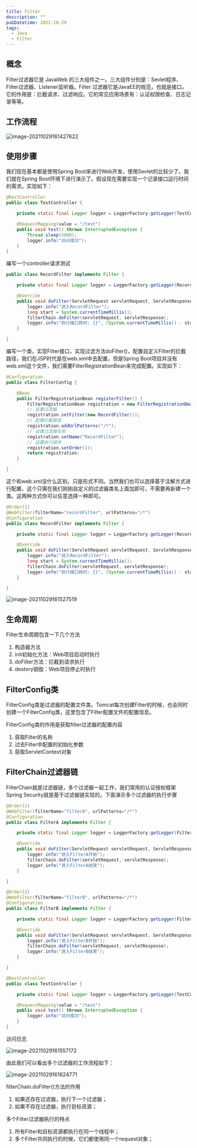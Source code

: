 ```yaml
---
title: Filter
description: ""
pubDatetime: 2021-10-29
tags:
  - Java
  - Filter
---
```


## 概念


Filter过滤器它是 JavaWeb 的三大组件之一。三大组件分别是：Sevlet程序、Filter过滤器、Listener监听器。Filter 过滤器它是JavaEE的规范，也就是接口。它的作用是：拦截请求、过滤响应。它的常见应用场景有：认证权限检查、日志记录等等。
## 工作流程

![image-20211029161427622](https://cxhello.oss-cn-beijing.aliyuncs.com/image/image-20211029161427622.png)


## 使用步骤


我们现在基本都是使用Spring Boot来进行Web开发，使用Sevlet的比较少了。我们就在Spring Boot环境下进行演示了。假设现在需要实现一个记录接口运行时间的需求。实现如下：
​

```java
@RestController
public class TestController {

    private static final Logger logger = LoggerFactory.getLogger(TestController.class);

    @RequestMapping(value = "/test")
    public void test() throws InterruptedException {
        Thread.sleep(5000);
        logger.info("访问成功");
    }
}
```
编写一个controller请求测试
```java
public class RecordFilter implements Filter {

    private static final Logger logger = LoggerFactory.getLogger(RecordFilter.class);

    @Override
    public void doFilter(ServletRequest servletRequest, ServletResponse servletResponse, FilterChain filterChain) throws IOException, ServletException {
        logger.info("进入RecordFilter");
        long start = System.currentTimeMillis();
        filterChain.doFilter(servletRequest, servletResponse);
        logger.info("执行接口耗时: {}", (System.currentTimeMillis() - start));
    }

}
```
编写一个类，实现Filter接口，实现过滤方法doFilter()，配置自定义Filter的拦截路径，我们在JSP时代是在web.xml中去配置，但是Spring Boot项目并没有web.xml这个文件，我们需要FilterRegistrationBean来完成配置。实现如下：


```java
@Configuration
public class FilterConfig {

    @Bean
    public FilterRegistrationBean registerFilter() {
        FilterRegistrationBean registration = new FilterRegistrationBean();
        // 设置过滤器
        registration.setFilter(new RecordFilter());
        // 配置拦截路径
        registration.addUrlPatterns("/*");
        // 设置过滤器名称
        registration.setName("RecordFilter");
        // 设置执行顺序
        registration.setOrder(1);
        return registration;
    }

}
```
这个和web.xml没什么区别，只是形式不同。当然我们也可以选择基于注解方式进行配置，这个只需在我们刚刚自定义的过滤器类名上面加即可，不需要再新建一个类。这两种方式你可以任意选择一种即可。
​

```java
@Order(1)
@WebFilter(filterName="recordFilter", urlPatterns="/*")
@Configuration
public class RecordFilter implements Filter {

    private static final Logger logger = LoggerFactory.getLogger(RecordFilter.class);

    @Override
    public void doFilter(ServletRequest servletRequest, ServletResponse servletResponse, FilterChain filterChain) throws IOException, ServletException {
        logger.info("进入RecordFilter");
        long start = System.currentTimeMillis();
        filterChain.doFilter(servletRequest, servletResponse);
        logger.info("执行接口耗时: {}", (System.currentTimeMillis() - start));
    }

}
```
![image-20211029161527519](https://cxhello.oss-cn-beijing.aliyuncs.com/image/image-20211029161527519.png)
## 生命周期


Filter生命周期包含一下几个方法
​


1. 构造器方法
1. init初始化方法：Web项目启动时执行
1. doFilter方法：拦截到请求执行
1. destory销毁：Web项目停止时执行

## FilterConfig类

FilterConfig类是过滤器的配置文件类。Tomcat每次创建Filter的时候，也会同时创建一个FilterConfig类，这里包含了Filter配置文件的配置信息。
​

FilterConfig类的作用是获取filter过滤器的配置内容
​


1. 获取Filter的名称
1. 过去Filter中配置的初始化参数
1. 获取ServletContext对象

## FilterChain过滤器链


FilterChain就是过滤器链，多个过滤器一起工作，我们常用的认证授权框架Spring Security就是基于过滤器链实现的。下面演示多个过滤器的执行步骤
​

```java
@Order(1)
@WebFilter(filterName="filterA", urlPatterns="/*")
@Configuration
public class FilterA implements Filter {

    private static final Logger logger = LoggerFactory.getLogger(FilterA.class);

    @Override
    public void doFilter(ServletRequest servletRequest, ServletResponse servletResponse, FilterChain filterChain) throws IOException, ServletException {
        logger.info("进入FilterA开始");
        filterChain.doFilter(servletRequest, servletResponse);
        logger.info("进入FilterA结束");
    }

}
```
```java
@Order(2)
@WebFilter(filterName="filterB", urlPatterns="/*")
@Configuration
public class FilterB implements Filter {

    private static final Logger logger = LoggerFactory.getLogger(FilterB.class);

    @Override
    public void doFilter(ServletRequest servletRequest, ServletResponse servletResponse, FilterChain filterChain) throws IOException, ServletException {
        logger.info("进入FilterB开始");
        filterChain.doFilter(servletRequest, servletResponse);
        logger.info("进入FilterB结束");
    }

}
```
```java
@RestController
public class TestController {

    private static final Logger logger = LoggerFactory.getLogger(TestController.class);

    @RequestMapping(value = "/test")
    public void test() throws InterruptedException {
        logger.info("访问成功");
    }
}
```
访问日志

![image-20211029161557172](https://cxhello.oss-cn-beijing.aliyuncs.com/image/image-20211029161557172.png)

由此我们可以看出多个过滤器的工作流程如下：

![image-20211029161624771](https://cxhello.oss-cn-beijing.aliyuncs.com/image/image-20211029161624771.png)

filterChain.doFilter()方法的作用



1. 如果还存在过滤器，执行下一个过滤器；
1. 如果不存在过滤器，执行目标资源；



多个Filter过滤器执行的特点
​


1. 所有Filter和目标资源都执行在同一个线程中；
1. 多个Filter共同执行的时候，它们都使用同一个request对象；
